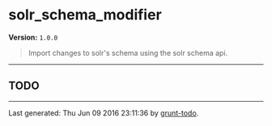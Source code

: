 # solr_schema_modifier

**Version:** `1.0.0`

> Import changes to solr's schema using the solr schema api.

* * *

## TODO


* * *

Last generated: Thu Jun 09 2016 23:11:36 by [grunt-todo](https://github.com/leny/grunt-todo).
